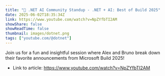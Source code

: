 ```yaml
---
title: "🔴 .NET AI Community Standup - .NET + AI: Best of Build 2025"
date: 2025-06-02T18:35:34Z
link: https://www.youtube.com/watch?v=NpZYfbTI2AM
showShare: false
showReadTime: false
thumbnail: images/dotnet.png
tags: ["youtube.com/@dotnet"]
---
```

Join us for a fun and insightful session where Alex and Bruno break down their favorite announcements from Microsoft Build 2025!

- Link to article: https://www.youtube.com/watch?v=NpZYfbTI2AM